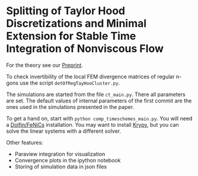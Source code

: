 Splitting of Taylor Hood Discretizations and Minimal Extension for Stable Time Integration of Nonviscous Flow
========

For the theory see our [Preprint](http://www3.math.tu-berlin.de/preprints/files/Preprint-11-2013.pdf).

To check invertibility of the local FEM divergence matrices of regular n-gons use the script `detOfRegTayHooCluster.py`.

The simulations are started from the file `ct_main.py`. There all parameters are set. The default values of internal parameters of the first commit are the ones used in the simulations presented in the paper.

To get a hand on, start with `python comp_timeschemes_main.py`. You will need a [Dolfin/FeNiCs](http://fenicsproject.org/) installation. You may want to install [Krypy](https://github.com/andrenarchy/krypy), but you can solve the linear systems with a different solver.

Other features:
* Paraview integration for visualization
* Convergence plots in the ipython notebook
* Storing of simulation data in json files
